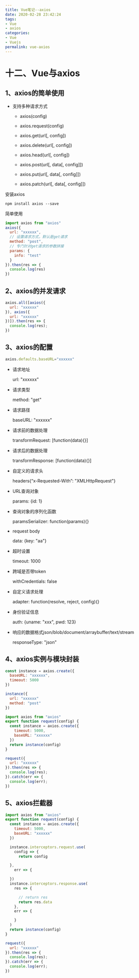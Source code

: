 ```yaml
---
title: Vue笔记--axios
date: 2020-02-28 23:42:24
tags:
- Vue
- axios
categories:
- Vue
- Vuejs
permalink: vue-axios
---
```


# 十二、Vue与axios

## 1、axios的简单使用

+ 支持多种请求方式

  + axios(config)

  + axios.request(config)

  + axios.get(url[, config])

  + axios.delete(url[, config])

    <!-- more -->

  + axios.head(url[, config])

  + axios.post(url[, data[, config]])

  + axios.put(url[, data[, config]])

  + axios.patch(url[, data[, config]])

安装axios

```shell
npm install axios --save
```

简单使用

```js
import axios from "axios"
axios({
  url: "xxxxxx",
  // 设置请求方式，默认是get请求
  method: "post",
  // 专门针对get请求的参数拼接
  params: {
    info: "test"
  }
}).then(res => {
  console.log(res)
})
```

## 2、axios的并发请求

```js
axios.all([axios({
  url: "xxxxxx"
}), axios({
  url: "xxxxxx"
})]).then(res => {
  console.log(res);
})
```

## 3、axios的配置

```js
axios.defaults.baseURL="xxxxxx"
```

+ 请求地址

  url: "xxxxxx"

+ 请求类型

  method: "get"

+ 请求路径

  baseURL: "xxxxxx"

+ 请求前的数据处理

  transformRequest: [function(data){}]

+ 请求后的数据处理

  transformResponse: [function(data){}]

+ 自定义的请求头

  headers{“x-Requested-With”: "XMLHttpRequest"}

+ URL查询对象

  params: {id: 1}

+ 查询对象的序列化函数

  paramsSerializer: function(params){}

+ request body

  data: {key: "aa"}

+ 超时设置

  timeout: 1000

+ 跨域是否带token

  withCredentials: false

+ 自定义请求处理

  adapter: function(resolve, reject, config){}

+ 身份验证信息

  auth: {uname: "xxx", pwd: 123}

+ 响应的数据格式json/blob/document/arraybuffer/text/stream

  responseType: "json"

## 4、axios实例与模块封装

```js
const instance = axios.create({
  baseURL: "xxxxxx",
  timeout: 5000
})

instance({
  url: "xxxxxx"
  method: "post"
})
```

```js
import axios from "axios"
export function request(config) {
  const instance = axios.create({
    timeout: 5000,
    baseURL: "xxxxxx"
  })
  return instance(config)
}

request({
  url: "xxxxxx"
}).then(res => {
  console.log(res);
}).catch(err => {
  console.log(err);
})
```

## 5、axios拦截器

```js
import axios from "axios"
export function request(config) {
  const instance = axios.create({
    timeout: 5000,
    baseURL: "xxxxxx"
  })

  instance.interceptors.request.use(
    config => {
      return config

  },
    err => {

  })
  instance.interceptors.response.use(
    res => {

      // return res
      return res.data
    },
    err => {

    }
  )
  return instance(config)
}

request({
  url: "xxxxxx"
}).then(res => {
  console.log(res);
}).catch(err => {
  console.log(err);
})
```